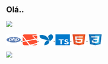 ## Olá..
 <div>
  <a href="https://github.com/alairc">
  <img height="180em" src="https://github-readme-stats.vercel.app/api/top-langs/?username=alairc&layout=compact&langs_count=7&theme=dracula"/>
</div>
<div style="display: inline_block"><br>
  <img align="center" alt="php" height="30" width="40" src="https://raw.githubusercontent.com/devicons/devicon/master/icons/php/php-plain.svg">
  <img align="center" alt="laravel" height="30" width="40" src="https://raw.githubusercontent.com/devicons/devicon/master/icons/laravel/laravel-plain.svg">
  <img align="center" alt="yii" height="30" width="40" src="https://raw.githubusercontent.com/devicons/devicon/master/icons/yii/yii-plain.svg">
  <img align="center" alt="Ts" height="30" width="40" src="https://raw.githubusercontent.com/devicons/devicon/master/icons/typescript/typescript-plain.svg">
  <img align="center" alt="HTML" height="30" width="40" src="https://raw.githubusercontent.com/devicons/devicon/master/icons/html5/html5-original.svg">
  <img align="center" alt="CSS" height="30" width="40" src="https://raw.githubusercontent.com/devicons/devicon/master/icons/css3/css3-original.svg">
  <br>
  <br>
  <img align="left" src="https://media.giphy.com/media/VLEVIXIAjbksg/giphy.gif">
</div>
</a>
